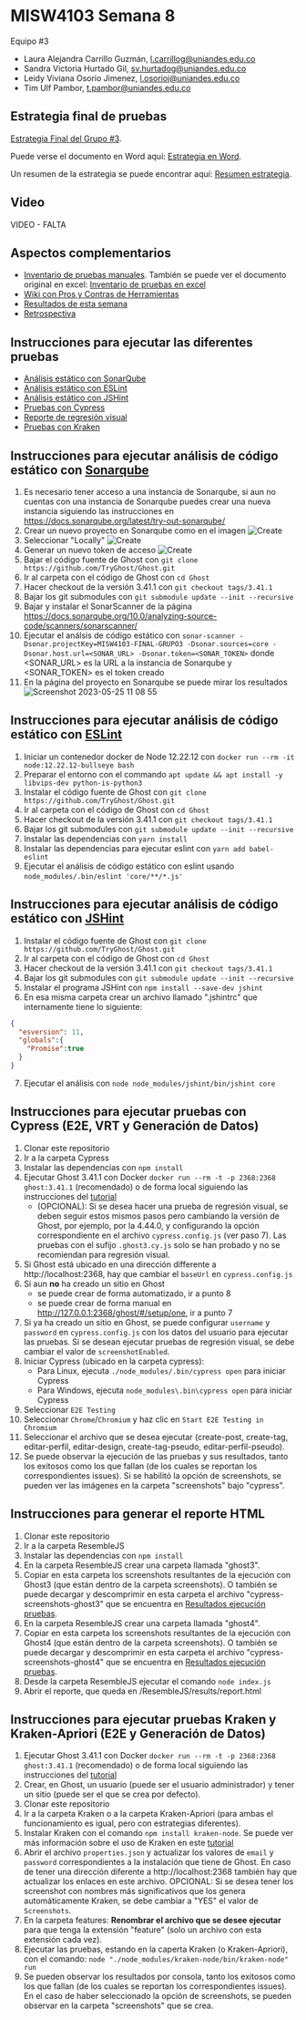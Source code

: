 # MISW4103 Semana 8

Equipo #3
- Laura Alejandra Carrillo Guzmán, l.carrillog@uniandes.edu.co​​
- Sandra Victoria Hurtado Gil, sv.hurtadog@uniandes.edu.co​​
- Leidy Viviana Osorio Jimenez, l.osorioj@uniandes.edu.co​​
- Tim Ulf Pambor, t.pambor@uniandes.edu.co​​

## Estrategia final de pruebas
[Estrategia Final del Grupo #3](https://github.com/tpambor/MISW4103-Final/blob/main/Estrategia/estrategia-grupo3.pdf).

Puede verse el documento en Word aquí: [Estrategia en Word](https://github.com/tpambor/MISW4103-Final/blob/main/Estrategia/estrategia-grupo3.docx).

Un resumen de la estrategia se puede encontrar aquí: [Resumen estrategia](https://github.com/tpambor/MISW4103-Final/wiki/Estrategia-de-pruebas).

## Video
VIDEO - FALTA

## Aspectos complementarios
* [Inventario de pruebas manuales](https://github.com/tpambor/MISW4103-Final/blob/main/Estrategia/InventarioPruebasExploratorias.pdf). También se puede ver el documento original en excel: [Inventario de pruebas en excel](https://github.com/tpambor/MISW4103-Final/blob/main/Estrategia/InventarioPruebasExploratorias.xlsx)
* [Wiki con Pros y Contras de Herramientas](https://github.com/tpambor/MISW4103-Final/wiki)
* [Resultados de esta semana](https://github.com/tpambor/MISW4103-Final/wiki/Resultados-Semana-8)
* [Retrospectiva](https://miro.com/app/board/uXjVMFMo-RM=/?share_link_id=289633975934)

## Instrucciones para ejecutar las diferentes pruebas
* [Análisis estático con SonarQube](#sonarqube)
* [Análisis estático con ESLint](#eslint)
* [Análisis estático con JSHint](#jshint)
* [Pruebas con Cypress](#cypress)
* [Reporte de regresión visual](#reporte)
* [Pruebas con Kraken](#kraken)

<a name="sonarqube"></a>
## Instrucciones para ejecutar análisis de código estático con [Sonarqube](https://www.sonarsource.com/products/sonarqube/)
1. Es necesario tener acceso a una instancia de Sonarqube, si aun no cuentas con una instancia de Sonarqube puedes crear una nueva instancia siguiendo las instrucciones en https://docs.sonarqube.org/latest/try-out-sonarqube/
2. Crear un nuevo proyecto en Sonarqube como en el imagen
![Create](https://github.com/tpambor/MISW4103-Final/assets/1379478/84eadc3b-90e3-4b66-9608-0753f5241304)
3. Seleccionar "Locally"
![Create](https://github.com/tpambor/MISW4103-Final/assets/1379478/9be34120-bd39-464e-a95b-6f90d154b94a)
4. Generar un nuevo token de acceso
![Create](https://github.com/tpambor/MISW4103-Final/assets/1379478/bce521f8-5f8d-4f23-bd85-867e3a803128)
5. Bajar el código fuente de Ghost con `git clone https://github.com/TryGhost/Ghost.git`
6. Ir al carpeta con el código de Ghost con `cd Ghost`
7. Hacer checkout de la versión 3.41.1 con `git checkout tags/3.41.1`
8. Bajar los git submodules con `git submodule update --init --recursive`
9. Bajar y instalar el SonarScanner de la página https://docs.sonarqube.org/10.0/analyzing-source-code/scanners/sonarscanner/
10. Ejecutar el análsis de código estático con `sonar-scanner -Dsonar.projectKey=MISW4103-FINAL-GRUPO3 -Dsonar.sources=core -Dsonar.host.url=<SONAR_URL> -Dsonar.token=<SONAR_TOKEN>` donde <SONAR_URL> es la URL a la instancia de Sonarqube y <SONAR_TOKEN> es el token creado
12. En la página del proyecto en Sonarqube se puede mirar los resultados
![Screenshot 2023-05-25 11 08 55](https://github.com/tpambor/MISW4103-Final/assets/1379478/2ef97857-335f-4ee5-8ba0-b2be9c5ea895)

<a name="eslint"></a>
## Instrucciones para ejecutar análisis de código estático con [ESLint](https://eslint.org/)
1. Iniciar un contenedor docker de Node 12.22.12 con `docker run --rm -it node:12.22.12-bullseye bash`
2. Preparar el entorno con el commando `apt update && apt install -y libvips-dev python-is-python3`
3. Instalar el código fuente de Ghost con `git clone https://github.com/TryGhost/Ghost.git`
4. Ir al carpeta con el código de Ghost con `cd Ghost`
5. Hacer checkout de la versión 3.41.1 con `git checkout tags/3.41.1`
6. Bajar los git submodules con `git submodule update --init --recursive`
7. Instalar las dependencias con `yarn install`
8. Instalar las dependencias para ejecutar eslint con `yarn add babel-eslint`
9. Ejecutar el análisis de código estático con eslint usando `node_modules/.bin/eslint 'core/**/*.js'`

<a name="jshint"></a>
## Instrucciones para ejecutar análisis de código estático con [JSHint](https://jshint.com/)
1. Instalar el código fuente de Ghost con `git clone https://github.com/TryGhost/Ghost.git`
2. Ir al carpeta con el código de Ghost con `cd Ghost`
3. Hacer checkout de la versión 3.41.1 con `git checkout tags/3.41.1`
4. Bajar los git submodules con `git submodule update --init --recursive`
5. Instalar el programa JSHint con `npm install --save-dev jshint`
6. En esa misma carpeta crear un archivo llamado ".jshintrc" que internamente tiene lo siguiente:
```json
{
  "esversion": 11,
  "globals":{
    "Promise":true
  }
}
```
7. Ejecutar el análisis con `node node_modules/jshint/bin/jshint core`

<a name="cypress"></a>
## Instrucciones para ejecutar pruebas con Cypress (E2E, VRT y Generación de Datos)
1. Clonar este repositorio
2. Ir a la carpeta Cypress
3. Instalar las dependencias con `npm install`
4. Ejecutar Ghost 3.41.1 con Docker `docker run --rm -t -p 2368:2368 ghost:3.41.1` (recomendado) o de forma local siguiendo las instrucciones del [tutorial](https://thesoftwaredesignlab.github.io/AutTestingCodelabs/ghost-local-deployment/index.html)
   * (OPCIONAL): Si se desea hacer una prueba de regresión visual, se deben seguir estos mismos pasos pero cambiando la versión de Ghost, por ejemplo, por la 4.44.0, y configurando la opción correspondiente en el archivo `cypress.config.js` (ver paso 7). Las pruebas con el sufijo `.ghost3.cy.js` solo se han probado y no se recomiendan para regresión visual.
5. Si Ghost está ubicado en una dirección differente a http://localhost:2368, hay que cambiar el `baseUrl` en `cypress.config.js`
6. Si aun **no** ha creado un sitio en Ghost
    * se puede crear de forma automatizado, ir a punto 8
    * se puede crear de forma manual en http://127.0.0.1:2368/ghost/#/setup/one, ir a punto 7
7. Si ya ha creado un sitio en Ghost, se puede configurar `username` y `password` en `cypress.config.js` con los datos del usuario para ejecutar las pruebas. Si se desean ejecutar pruebas de regresión visual, se debe cambiar el valor de `screenshotEnabled`.
8. Iniciar Cypress (ubicado en la carpeta cypress):
    * Para Linux, ejecuta `./node_modules/.bin/cypress open` para iniciar Cypress
    * Para Windows, ejecuta `node_modules\.bin\cypress open` para iniciar Cypress
9. Seleccionar `E2E Testing`
10. Seleccionar `Chrome`/`Chromium` y haz clic en `Start E2E Testing in Chromium`
11. Seleccionar el archivo que se desea ejecutar (create-post, create-tag, editar-perfil, editar-design, create-tag-pseudo, editar-perfil-pseudo).
12. Se puede observar la ejecución de las pruebas y sus resultados, tanto los exitosos como los que fallan (de los cuales se reportan los correspondientes issues). Si se habilitó la opción de screenshots, se pueden ver las imágenes en la carpeta "screenshots" bajo "cypress".

<a name="reporte"></a>
## Instrucciones para generar el reporte HTML 
1. Clonar este repositorio
2. Ir a la carpeta ResembleJS
3. Instalar las dependencias con `npm install`
4. En la carpeta ResembleJS crear una carpeta llamada "ghost3". 
5. Copiar en esta carpeta los screenshots resultantes de la ejecución con Ghost3 (que están dentro de la carpeta screenshots). O también se puede decargar y descomprimir en esta carpeta el archivo "cypress-screenshots-ghost3" que se encuentra en [Resultados ejecución pruebas](https://github.com/tpambor/MISW4103-VRT/actions/runs/4970812573).
6. En la carpeta ResembleJS crear una carpeta llamada "ghost4". 
7. Copiar en esta carpeta los screenshots resultantes de la ejecución con Ghost4 (que están dentro de la carpeta screenshots). O también se puede decargar y descomprimir en esta carpeta el archivo "cypress-screenshots-ghost4" que se encuentra en [Resultados ejecución pruebas](https://github.com/tpambor/MISW4103-VRT/actions/runs/4970812573).
8. Desde la carpeta ResembleJS ejecutar el comando  `node index.js`
9. Abrir el reporte, que queda en /ResembleJS/results/report.html

<a name="kraken"></a>
## Instrucciones para ejecutar pruebas Kraken y Kraken-Apriori (E2E y Generación de Datos)
1. Ejecutar Ghost 3.41.1 con Docker `docker run --rm -t -p 2368:2368 ghost:3.41.1` (recomendado) o de forma local siguiendo las instrucciones del [tutorial](https://thesoftwaredesignlab.github.io/AutTestingCodelabs/ghost-local-deployment/index.html)
2. Crear, en Ghost, un usuario (puede ser el usuario administrador) y tener un sitio (puede ser el que se crea por defecto).
3. Clonar este repositorio
4. Ir a la carpeta Kraken o a la carpeta Kraken-Apriori (para ambas el funcionamiento es igual, pero con estrategias diferentes).
5. Instalar Kraken con el comando `npm install kraken-node`. Se puede ver más información sobre el uso de Kraken en este [tutorial](https://thesoftwaredesignlab.github.io/AutTestingCodelabs/kraken-web-testing-tool/index.html)
6. Abrir el archivo `properties.json` y actualizar los valores de `email` y `password` correspondientes a la instalación que tiene de Ghost. En caso de tener una dirección diferente a http://localhost:2368 también hay que actualizar los enlaces en este archivo. OPCIONAL: Si se desea tener los screenshot con nombres más significativos que los genera automáticamente Kraken, se debe cambiar a "YES" el valor de `Screenshots`.
7. En la carpeta features: **Renombrar el archivo que se desee ejecutar** para que tenga la extensión "feature" (solo un archivo con esta extensión cada vez).
8. Ejecutar las pruebas, estando en la caperta Kraken (o Kraken-Apriori), con el comando: `node "./node_modules/kraken-node/bin/kraken-node" run`
9. Se pueden observar los resultados por consola, tanto los exitosos como los que fallan (de los cuales se reportan los correspondientes issues). En el caso de haber seleccionado la opción de screenshots, se pueden observar en la carpeta "screenshots" que se crea.

